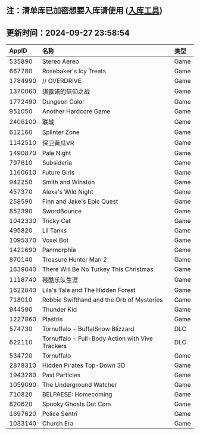 ## 注：清单库已加密想要入库请使用 ([入库工具](https://github.com/BlankTMing/ManifestAutoUpdate/releases))

## 更新时间：2024-09-27 23:58:54
| AppID | 名称 | 类型  |
| :-------------------- | :----------------------------- | :----------- |
| 535890 | Stereo Aereo| Game |
| 667780 | Rosebaker's Icy Treats| Game |
| 1784990 | // OVERDRIVE| Game |
| 1370060 | 琪露诺的信仰之战| Game |
| 1772490 | Dungeon Color| Game |
| 951050 | Another Hardcore Game| Game |
| 2406100 | 联城| Game |
| 612160 | Splinter Zone| Game |
| 1142510 | 保卫黄瓜VR| Game |
| 1490870 | Pale Night| Game |
| 797610 | Subsideria| Game |
| 1160610 | Future Girls| Game |
| 942250 | Smith and Winston| Game |
| 457370 | Alexa's Wild Night| Game |
| 258590 | Finn and Jake's Epic Quest| Game |
| 852390 | SwordBounce| Game |
| 1042330 | Tricky Cat| Game |
| 495820 | Lil Tanks| Game |
| 1095370 | Voxel Bot| Game |
| 1421690 | Panmorphia| Game |
| 870140 | Treasure Hunter Man 2| Game |
| 1639040 | There Will Be No Turkey This Christmas| Game |
| 1118740 | 残酷乐队生涯| Game |
| 1622040 | Lila's Tale and The Hidden Forest| Game |
| 718010 | Robbie Swifthand and the Orb of Mysteries| Game |
| 944590 | Thunder Kid| Game |
| 1227860 | Plastris| Game |
| 574730 | Tornuffalo - BuffalSnow Blizzard| DLC |
| 622110 | Tornuffalo - Full-Body Action with Vive Trackers| DLC |
| 534720 | Tornuffalo| Game |
| 2878310 | Hidden Pirates Top-Down 3D| Game |
| 1943280 | Past Particles| Game |
| 1059090 | The Underground Watcher| Game |
| 710820 | BELPAESE: Homecoming| Game |
| 820620 | Spooky Ghosts Dot Com| Game |
| 1697620 | Police Sentri| Game |
| 1033140 | Church Era| Game |
